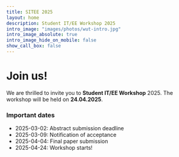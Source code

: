 ```yaml
---
title: SITEE 2025
layout: home
description: Student IT/EE Workshop 2025
intro_image: "images/photos/wut-intro.jpg"
intro_image_absolute: true
intro_image_hide_on_mobile: false
show_call_box: false
---
```


# Join us!

We are thrilled to invite you to **Student IT/EE Workshop** 2025. 
The workshop will be held on **24.04.2025**.

### Important dates

* 2025-03-02: Abstract submission deadline
* 2025-03-09: Notification of acceptance
* 2025-04-04: Final paper submission
* 2025-04-24: Workshop starts!
